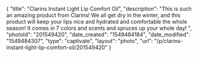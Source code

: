 {
    "title": "Clarins Instant Light Lip Comfort Oil",
    "description": "This is such an amazing product from Clarins! We all get dry in the winter, and this product will keep your lips nice and hydrated and comfortable the whole season! It comes in 7 colors and scents and spruces up your whole day! ",
    "photoId": "201549420",
    "date_created": "1549484184",
    "date_modified": "1549484307",
    "type": "captivate",
    "layout": "photo",
    "url": "\/p\/clarins-instant-light-lip-comfort-oil\/201549420"
}